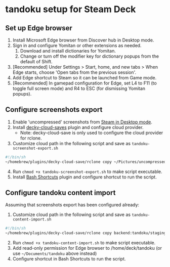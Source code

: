 # tandoku setup for Steam Deck

## Set up Edge browser
1. Install Microsoft Edge browser from Discover hub in Desktop mode.
2. Sign in and configure Yomitan or other extensions as needed.
    1. Download and install dictionaries for Yomitan.
    2. Change or turn off the modifier key for dictionary popups from the default of Shift.
3. [Recommended] Under Settings > Start, home, and new tabs > When Edge starts, choose 'Open tabs from the previous session'.
4. Add Edge shortcut to Steam so it can be launched from Game mode.
5. [Recommended] In gamepad configuration for Edge, set L4 to F11 (to toggle full screen mode) and R4 to ESC (for dismissing Yomitan popups).

## Configure screenshots export
1. Enable 'uncompressed' screenshots from [Steam in Desktop mode](https://steamcommunity.com/sharedfiles/filedetails/?id=1726400605).
2. Install [decky-cloud-saves](https://github.com/GedasFX/decky-cloud-save) plugin and configure cloud provider.
    - Note: decky-cloud-save is only used to configure the cloud provider for rclone.
3. Customize cloud path in the following script and save as `tandoku-screenshot-export.sh`
```sh
#!/bin/sh
~/homebrew/plugins/decky-cloud-save/rclone copy ~/Pictures/uncompressed/ backend:tandoku/staging/steam-deck/import/screenshots/ --copy-links --progress
```
4. Run `chmod +x tandoku-screenshot-export.sh` to make script executable.
5. Install [Bash Shortcuts](https://github.com/Tormak9970/bash-shortcuts) plugin and configure shortcut to run the script.

## Configure tandoku content import
Assuming that screenshots export has been configured already:
1. Customize cloud path in the following script and save as `tandoku-content-import.sh`
```sh
#!/bin/sh
~/homebrew/plugins/decky-cloud-save/rclone copy backend:tandoku/staging/steam-deck/export/ ~/tandoku/ --progress
```
2. Run `chmod +x tandoku-content-import.sh` to make script executable.
3. Add read-only permission for Edge browser to /home/deck/tandoku (or use `~/Documents/tandoku` above instead)
4. Configure shortcut in Bash Shortcuts to run the script.
